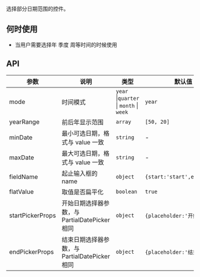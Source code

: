选择部分日期范围的控件。

## 何时使用

- 当用户需要选择年 季度 周等时间的时候使用

## API

| 参数 | 说明 | 类型 | 默认值 |
| --- | --- | --- | --- |
| mode | 时间模式 | `year` \|`quarter` \| `month` \| `week` | `year` |
| yearRange | 前后年显示范围 | `array` | `[50, 20]` |
| minDate | 最小可选日期，格式与 value 一致 | `string` | - |
| maxDate | 最大可选日期，格式与 value 一致 | `string` | - |
| fieldName | 起止输入框的 name | `object` | `{start:'start',end:'end'}` |
| flatValue | 取值是否扁平化 | `boolean` | `true` |
| startPickerProps | 开始日期选择器参数，与 PartialDatePicker 相同 | `object` | `{placeholder:'开始日期'}` |
| endPickerProps | 结束日期选择器参数，与 PartialDatePicker 相同 | `object` | `{placeholder:'结束日期'}` |
